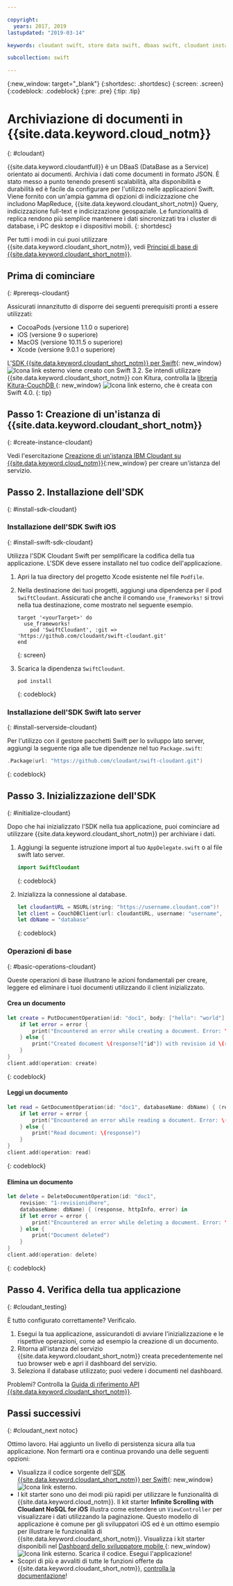 ```yaml
---

copyright:
  years: 2017, 2019
lastupdated: "2019-03-14"

keywords: cloudant swift, store data swift, dbaas swift, cloudant instance swift, initialize sdk swift, create document swift, read document swift, delete document swift

subcollection: swift

---
```


{:new_window: target="_blank"}
{:shortdesc: .shortdesc}
{:screen: .screen}
{:codeblock: .codeblock}
{:pre: .pre}
{:tip: .tip}

# Archiviazione di documenti in {{site.data.keyword.cloud_notm}}
{: #cloudant}

{{site.data.keyword.cloudantfull}} è un DBaaS (DataBase as a Service) orientato ai documenti. Archivia i dati come documenti in formato JSON. È stato messo a punto tenendo presenti scalabilità, alta disponibilità e durabilità ed è facile da configurare per l'utilizzo nelle applicazioni Swift. Viene fornito con un'ampia gamma di opzioni di indicizzazione che includono MapReduce, {{site.data.keyword.cloudant_short_notm}} Query, indicizzazione full-text e indicizzazione geospaziale. Le funzionalità di replica rendono più semplice mantenere i dati
sincronizzati tra i cluster di database, i PC desktop e i dispositivi mobili. 
{: shortdesc}

Per tutti i modi in cui puoi utilizzare {{site.data.keyword.cloudant_short_notm}}, vedi [Principi di base di {{site.data.keyword.cloudant_short_notm}}](/docs/services/Cloudant/basics?topic=cloudant-ibm-cloudant-basics#cloudant-nosql-db-basics).

## Prima di cominciare
{: #prereqs-cloudant}

Assicurati innanzitutto di disporre dei seguenti prerequisiti pronti a essere utilizzati:
 * CocoaPods (versione 1.1.0 o superiore)
 * iOS (versione 9 o superiore)
 * MacOS (versione 10.11.5 o superiore)
 * Xcode (versione 9.0.1 o superiore)

L'[SDK {{site.data.keyword.cloudant_short_notm}} per Swift](https://github.com/cloudant/swift-cloudant){: new_window} ![Icona link esterno](../../icons/launch-glyph.svg "Icona link esterno") viene creato con Swift 3.2. Se intendi utilizzare {{site.data.keyword.cloudant_short_notm}} con Kitura, controlla la [libreria Kitura-CouchDB ](https://github.com/IBM-Swift/Kitura-CouchDB){: new_window} ![Icona link esterno](../../icons/launch-glyph.svg "Icona link esterno"), che è creata con Swift 4.0.
{: tip}

## Passo 1: Creazione di un'istanza di {{site.data.keyword.cloudant_short_notm}}
{: #create-instance-cloudant}

Vedi l'esercitazione [Creazione di un'istanza IBM Cloudant su {{site.data.keyword.cloud_notm}}](/docs/services/Cloudant/tutorials?topic=cloudant-creating-an-ibm-cloudant-instance-on-ibm-cloud#creating-an-ibm-cloudant-instance-on-ibm-cloud){:new_window} per creare un'istanza del servizio.

## Passo 2. Installazione dell'SDK
{: #install-sdk-cloudant}

### Installazione dell'SDK Swift iOS
{: #install-swift-sdk-cloudant}

Utilizza l'SDK Cloudant Swift per semplificare la codifica della tua applicazione. L'SDK deve essere installato nel tuo codice dell'applicazione.

1. Apri la tua directory del progetto Xcode esistente nel file `Podfile`.
2. Nella destinazione dei tuoi progetti, aggiungi una dipendenza per il pod `SwiftCloudant`. Assicurati che anche il comando `use_frameworks!` si trovi nella tua destinazione, come mostrato nel seguente esempio.
    ```
    target '<yourTarget>' do
      use_frameworks!
        pod 'SwiftCloudant', :git => 'https://github.com/cloudant/swift-cloudant.git'
    end
    ```
    {: screen}

3. Scarica la dipendenza `SwiftCloudant`.
    ```
    pod install
    ```
    {: codeblock}

### Installazione dell'SDK Swift lato server
{: #install-serverside-cloudant}

Per l'utilizzo con il gestore pacchetti Swift per lo sviluppo lato server, aggiungi la seguente riga alle tue dipendenze nel tuo `Package.swift`:
```swift
.Package(url: "https://github.com/cloudant/swift-cloudant.git")
```
{: codeblock}

## Passo 3. Inizializzazione dell'SDK
{: #initialize-cloudant}

Dopo che hai inizializzato l'SDK nella tua applicazione, puoi cominciare ad utilizzare {{site.data.keyword.cloudant_short_notm}} per archiviare i dati.

1.  Aggiungi la seguente istruzione import al tuo `AppDelegate.swift` o al file swift lato server.
    ```swift
    import SwiftCloudant
    ```
    {: codeblock}

2. Inizializza la connessione al database.
    ```swift
    let cloudantURL = NSURL(string: "https://username.cloudant.com")!
    let client = CouchDBClient(url: cloudantURL, username: "username", password: "password")
    let dbName = "database"
    ```
    {: codeblock}

### Operazioni di base
{: #basic-operations-cloudant}

Queste operazioni di base illustrano le azioni fondamentali per creare, leggere ed eliminare i tuoi documenti utilizzando il client inizializzato.

#### Crea un documento
```swift
let create = PutDocumentOperation(id: "doc1", body: ["hello": "world"], databaseName: dbName) {(response, httpInfo, error) in
    if let error = error {
        print("Encountered an error while creating a document. Error: \(error)")
    } else {
        print("Created document \(response?["id"]) with revision id \(response?["rev"])")
    }
}
client.add(operation: create)
```
{: codeblock}

#### Leggi un documento
```swift
let read = GetDocumentOperation(id: "doc1", databaseName: dbName) { (response, httpInfo, error) in
    if let error = error {
        print("Encountered an error while reading a document. Error: \(error)")
    } else {
        print("Read document: \(response)")
    }
}
client.add(operation: read)
```
{: codeblock}

#### Elimina un documento
```swift
let delete = DeleteDocumentOperation(id: "doc1",
    revision: "1-revisionidhere",
    databaseName: dbName) { (response, httpInfo, error) in
    if let error = error {
        print("Encountered an error while deleting a document. Error: \(error)")
    } else {
        print("Document deleted")
    }
}
client.add(operation: delete)
```
{: codeblock}

## Passo 4. Verifica della tua applicazione
{: #cloudant_testing}

È tutto configurato correttamente? Verificalo.

1. Esegui la tua applicazione, assicurandoti di avviare l'inizializzazione e le rispettive operazioni, come ad esempio la creazione di un documento.
2. Ritorna all'istanza del servizio {{site.data.keyword.cloudant_short_notm}} creata precedentemente nel tuo browser web e apri il dashboard del servizio.
3. Seleziona il database utilizzato; puoi vedere i documenti nel dashboard.

Problemi? Controlla la [Guida di riferimento API {{site.data.keyword.cloudant_short_notm}}](/docs/services/Cloudant/api?topic=cloudant-ibm-cloudant-basics#api-reference-overview).

## Passi successivi
{: #cloudant_next notoc}

Ottimo lavoro. Hai aggiunto un livello di persistenza sicura alla tua applicazione. Non fermarti ora e continua provando una delle seguenti opzioni:

* Visualizza il codice sorgente dell'[SDK {{site.data.keyword.cloudant_short_notm}} per Swift](https://github.com/cloudant/swift-cloudant){: new_window} ![Icona link esterno](../../icons/launch-glyph.svg "Icona link esterno").
* I kit starter sono uno dei modi più rapidi per utilizzare le funzionalità di {{site.data.keyword.cloud_notm}}. Il kit starter **Infinite Scrolling with Cloudant NoSQL for iOS** illustra come estendere un `ViewController` per visualizzare i dati utilizzando la paginazione. Questo modello di applicazione è comune per gli sviluppatori iOS ed è un ottimo esempio per illustrare le funzionalità di {{site.data.keyword.cloudant_short_notm}}. Visualizza i kit starter disponibili nel [Dashboard dello sviluppatore mobile ](https://cloud.ibm.com/developer/mobile/dashboard){: new_window} ![Icona link esterno](../../icons/launch-glyph.svg "Icona link esterno"). Scarica il codice. Esegui l'applicazione!
* Scopri di più e avvaliti di tutte le funzioni offerte da {{site.data.keyword.cloudant_short_notm}}, [controlla la documentazione](/docs/services/Cloudant?topic=cloudant-ibm-cloudant-basics#ibm-cloudant-basics)!
